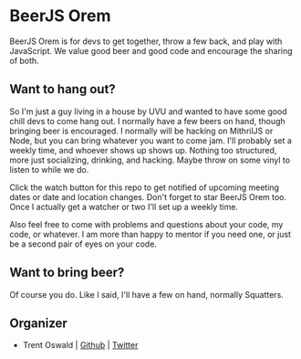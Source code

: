 BeerJS Orem
============

BeerJS Orem is for devs to get together, throw a few back, and play with JavaScript. We value good beer and good code and encourage the sharing of both.

Want to hang out?
-----------------

So I'm just a guy living in a house by UVU and wanted to have some good chill devs to come hang out. I normally have a few beers on hand, though bringing beer is encouraged. I normally will be hacking on MithrilJS or Node, but you can bring whatever you want to come jam. I'll probably set a weekly time, and whoever shows up shows up. Nothing too structured, more just socializing, drinking, and hacking. Maybe throw on some vinyl to listen to while we do.

Click the watch button for this repo to get notified of upcoming meeting dates or date and location changes.  Don't forget to star BeerJS Orem too. Once I actually get a watcher or two I'll set up a weekly time.

Also feel free to come with problems and questions about your code, my code, or whatever. I am more than happy to mentor if you need one, or just be a second pair of eyes on your code.

Want to bring beer?
------------------

Of course you do.  Like I said, I'll have a few on hand, normally Squatters.


Organizer
----------

* Trent Oswald | [Github](https://github.com/therebelrobot) | [Twitter](https://twitter.com/therebelrobot)
